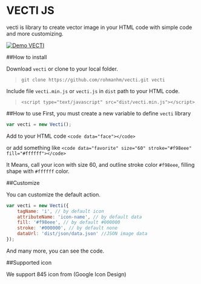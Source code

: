 # VECTI JS

vecti is library to create vector image in your HTML code with simple code and more customizing.

[![Demo VECTI](http://img.youtube.com/vi/PiSAmveSWi8/0.jpg)](http://www.youtube.com/watch?v=PiSAmveSWi8)

##How to install

Download `vecti` or clone to your local folder.

>`git clone https://github.com/rohmanhm/vecti.git vecti`

Include file `vecti.min.js` or `vecti.js` in `dist` path to your HTML code.

>`<script type="text/javascript" src="dist/vecti.min.js"></script>`

##How to use
First, you must create a new variable to define `vecti` library

```javascript
var vecti = new Vecti();
```
Add to your HTML code 
`<code data="face"></code>`

or add something like 
`<code data="favorite" size="60" stroke="#f98eee" fill="#ffffff"></code>`

It Means, call your icon with size 60, and outline stroke color `#f98eee`, filling shape with `#ffffff` color.

##Customize

You can customize the default action.

```javascript
var vecti = new Vecti({
	tagName: 'i', // by default icon
	attributeName: 'icon-name', // by default data
	fill: '#f98eee', // by default #000000
	stroke: '#000000', // by default none
	dataUrl: 'dist/json/data.json' //JSON image data
});
```

And many more, you can see the code.

##Supported icon

We support 845 icon from (Google Icon Design)